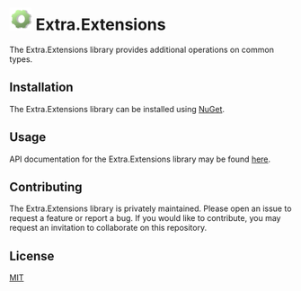 # <img src="logo.svg" alt="Extensions Logo" width="40" height="40" /> Extra.Extensions

The Extra.Extensions library provides additional operations on common types.

## Installation

The Extra.Extensions library can be installed using
[NuGet](https://www.nuget.org/packages/Extra.Extensions/).

## Usage

API documentation for the Extra.Extensions library may be found
[here](https://jeffrey-w.github.io/Extra.Extensions/).

## Contributing

The Extra.Extensions library is privately maintained. Please open an issue to request
a feature or report a bug. If you would like to contribute, you may request an
invitation to collaborate on this repository.

## License

[MIT](LICENSE.md)